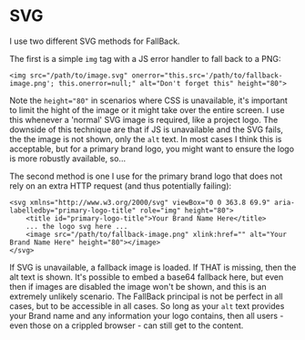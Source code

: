 SVG
===

I use two different SVG methods for FallBack.

The first is a simple `img` tag with a JS error handler to fall back to a PNG:

```
<img src="/path/to/image.svg" onerror="this.src='/path/to/fallback-image.png'; this.onerror=null;" alt="Don't forget this" height="80">
```

Note the `height="80"` in scenarios where CSS is unavailable, it's important to limit the hight of the image or it might take over the entire screen.
I use this whenever a 'normal' SVG image is required, like a project logo.
The downside of this technique are that if JS is unavailable and the SVG fails, the the image is not shown, only the `alt` text.
In most cases I think this is acceptable, but for a primary brand logo, you might want to ensure the logo is more robustly available, so...

The second method is one I use for the primary brand logo that does not rely on an extra HTTP request (and thus potentially failing):

```
<svg xmlns="http://www.w3.org/2000/svg" viewBox="0 0 363.8 69.9" aria-labelledby="primary-logo-title" role="img" height="80">
    <title id="primary-logo-title">Your Brand Name Here</title>
    ... the logo svg here ...
    <image src="/path/to/fallback-image.png" xlink:href="" alt="Your Brand Name Here" height="80"></image>
</svg>
```

If SVG is unavailable, a fallback image is loaded. If THAT is missing, then the alt text is shown.
It's possible to embed a base64 fallback here, but even then if images are disabled the image won't be shown, and this is an extremely unlikely scenario.
The FallBack principal is not be perfect in all cases, but to be accessible in all cases.
So long as your `alt` text provides your Brand name and any information your logo contains, then all users - even those on a crippled browser - can still get to the content.

